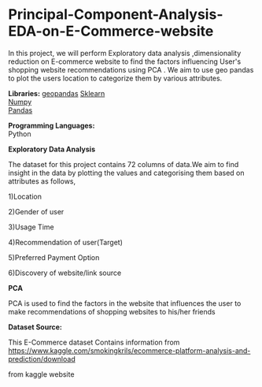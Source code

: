 # Principal-Component-Analysis-EDA-on-E-Commerce-website
In this project, we will perform Exploratory data analysis ,dimensionality reduction on E-commerce website to find the factors influencing User's shopping website recommendations  using PCA . We aim to use geo pandas to plot the users location to categorize them by various attributes. 

**Libraries:**
  [geopandas](https://geopandas.org/)
  [Sklearn](https://scikit-learn.org/stable/index.html)                  
  [Numpy](https://numpy.org/)                  
  [Pandas](https://pandas.pydata.org/) 
  
**Programming Languages:**     
  Python

**Exploratory Data Analysis**

The dataset for this project contains 72 columns of data.We aim to find insight in the data by plotting the values and categorising them based on attributes as follows,

1)Location

2)Gender of user

3)Usage Time

4)Recommendation of user(Target)

5)Preferred Payment Option

6)Discovery of website/link source

**PCA**

PCA is used to find the factors in the website that influences the user to make recommendations of shopping websites to his/her friends

**Dataset Source:**   

This E-Commerce dataset Contains information from https://www.kaggle.com/smokingkrils/ecommerce-platform-analysis-and-prediction/download 

from kaggle website

